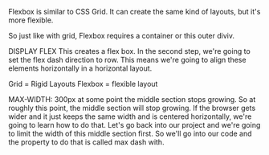 Flexbox is similar to CSS Grid. It can create the same kind of layouts, but it's more flexible.

So just like with grid, Flexbox requires a container or this outer diviv.

DISPLAY FLEX This creates a flex box. In the second step, we're going to set the flex dash direction to row.
This means we're going to align these elements horizontally in a horizontal layout.

Grid = Rigid Layouts
Flexbox = flexible layout

MAX-WIDTH: 300px
at some point the middle section stops growing. So at roughly this point, the middle section will stop growing.
If the browser gets wider and it just keeps the same width and is centered horizontally, we're going to learn how to do that.
Let's go back into our project and we're going to limit the width of this middle section first.
So we'll go into our code and the property to do that is called max dash with.